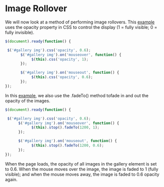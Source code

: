 # Image Rollover

We will now look at a method of performing image rollovers. This <a href="archives/examples/rollover.htm" target = "_ blank">example</a> uses the opacity property in CSS to control the display (1 = fully visible; 0 = fully invisible). 

```js
$(document).ready(function() {

 $('#gallery img').css('opacity', 0.6);
       $('#gallery img').on('mouseover', function() {
 			$(this).css('opacity', 1);
       });

       $('#gallery img').on('mouseout', function() {
 			$(this).css('opacity', 0.6);
       });
});
```

In this <a href="archives/examples/rollover2.htm" target = "_ blank">example</a>, we also use the .fadeTo() method tofade in and out the opacity of the images.

```js
$(document).ready(function() {

 $('#gallery img').css('opacity', 0.6);
      $('#gallery img').on('mouseover', function() {
			$(this).stop().fadeTo(1200, 1);
      });

      $('#gallery img').on('mouseout', function() {
			$(this).stop().fadeTo(1200, 0.6);
      });
});
```

When the page loads, the opacity of all images in the gallery element is set to 0.6. When the mouse moves over the image, the image is faded to 1 (fully visible); and when the mouse moves away, the image is faded to 0.6 opacity again.
